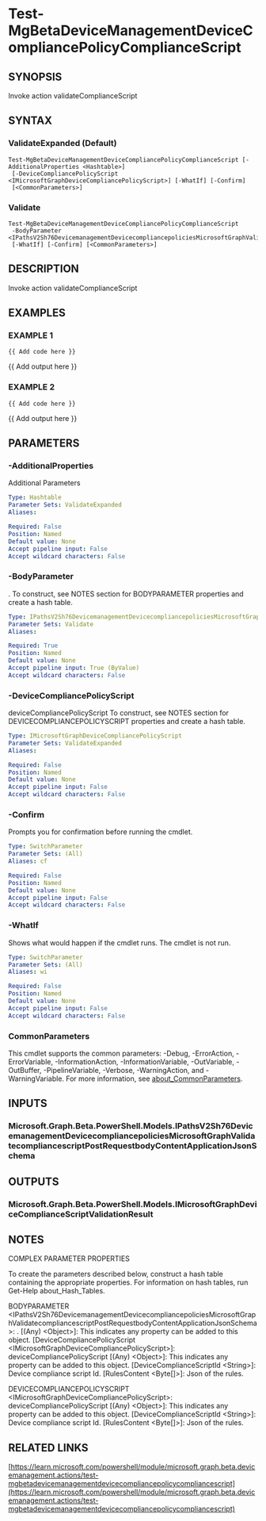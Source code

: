 ﻿---
external help file: Microsoft.Graph.Beta.DeviceManagement.Actions-help.xml
Module Name: Microsoft.Graph.Beta.DeviceManagement.Actions
online version: https://learn.microsoft.com/powershell/module/microsoft.graph.beta.devicemanagement.actions/test-mgbetadevicemanagementdevicecompliancepolicycompliancescript
schema: 2.0.0
---

# Test-MgBetaDeviceManagementDeviceCompliancePolicyComplianceScript

## SYNOPSIS
Invoke action validateComplianceScript

## SYNTAX

### ValidateExpanded (Default)
```
Test-MgBetaDeviceManagementDeviceCompliancePolicyComplianceScript [-AdditionalProperties <Hashtable>]
 [-DeviceCompliancePolicyScript <IMicrosoftGraphDeviceCompliancePolicyScript>] [-WhatIf] [-Confirm]
 [<CommonParameters>]
```

### Validate
```
Test-MgBetaDeviceManagementDeviceCompliancePolicyComplianceScript
 -BodyParameter <IPathsV2Sh76DevicemanagementDevicecompliancepoliciesMicrosoftGraphValidatecompliancescriptPostRequestbodyContentApplicationJsonSchema>
 [-WhatIf] [-Confirm] [<CommonParameters>]
```

## DESCRIPTION
Invoke action validateComplianceScript

## EXAMPLES

### EXAMPLE 1
```
{{ Add code here }}
```

{{ Add output here }}

### EXAMPLE 2
```
{{ Add code here }}
```

{{ Add output here }}

## PARAMETERS

### -AdditionalProperties
Additional Parameters

```yaml
Type: Hashtable
Parameter Sets: ValidateExpanded
Aliases:

Required: False
Position: Named
Default value: None
Accept pipeline input: False
Accept wildcard characters: False
```

### -BodyParameter
.
To construct, see NOTES section for BODYPARAMETER properties and create a hash table.

```yaml
Type: IPathsV2Sh76DevicemanagementDevicecompliancepoliciesMicrosoftGraphValidatecompliancescriptPostRequestbodyContentApplicationJsonSchema
Parameter Sets: Validate
Aliases:

Required: True
Position: Named
Default value: None
Accept pipeline input: True (ByValue)
Accept wildcard characters: False
```

### -DeviceCompliancePolicyScript
deviceCompliancePolicyScript
To construct, see NOTES section for DEVICECOMPLIANCEPOLICYSCRIPT properties and create a hash table.

```yaml
Type: IMicrosoftGraphDeviceCompliancePolicyScript
Parameter Sets: ValidateExpanded
Aliases:

Required: False
Position: Named
Default value: None
Accept pipeline input: False
Accept wildcard characters: False
```

### -Confirm
Prompts you for confirmation before running the cmdlet.

```yaml
Type: SwitchParameter
Parameter Sets: (All)
Aliases: cf

Required: False
Position: Named
Default value: None
Accept pipeline input: False
Accept wildcard characters: False
```

### -WhatIf
Shows what would happen if the cmdlet runs.
The cmdlet is not run.

```yaml
Type: SwitchParameter
Parameter Sets: (All)
Aliases: wi

Required: False
Position: Named
Default value: None
Accept pipeline input: False
Accept wildcard characters: False
```

### CommonParameters
This cmdlet supports the common parameters: -Debug, -ErrorAction, -ErrorVariable, -InformationAction, -InformationVariable, -OutVariable, -OutBuffer, -PipelineVariable, -Verbose, -WarningAction, and -WarningVariable. For more information, see [about_CommonParameters](http://go.microsoft.com/fwlink/?LinkID=113216).

## INPUTS

### Microsoft.Graph.Beta.PowerShell.Models.IPathsV2Sh76DevicemanagementDevicecompliancepoliciesMicrosoftGraphValidatecompliancescriptPostRequestbodyContentApplicationJsonSchema
## OUTPUTS

### Microsoft.Graph.Beta.PowerShell.Models.IMicrosoftGraphDeviceComplianceScriptValidationResult
## NOTES
COMPLEX PARAMETER PROPERTIES

To create the parameters described below, construct a hash table containing the appropriate properties.
For information on hash tables, run Get-Help about_Hash_Tables.

BODYPARAMETER \<IPathsV2Sh76DevicemanagementDevicecompliancepoliciesMicrosoftGraphValidatecompliancescriptPostRequestbodyContentApplicationJsonSchema\>: .
  \[(Any) \<Object\>\]: This indicates any property can be added to this object.
  \[DeviceCompliancePolicyScript \<IMicrosoftGraphDeviceCompliancePolicyScript\>\]: deviceCompliancePolicyScript
    \[(Any) \<Object\>\]: This indicates any property can be added to this object.
    \[DeviceComplianceScriptId \<String\>\]: Device compliance script Id.
    \[RulesContent \<Byte\[\]\>\]: Json of the rules.

DEVICECOMPLIANCEPOLICYSCRIPT \<IMicrosoftGraphDeviceCompliancePolicyScript\>: deviceCompliancePolicyScript
  \[(Any) \<Object\>\]: This indicates any property can be added to this object.
  \[DeviceComplianceScriptId \<String\>\]: Device compliance script Id.
  \[RulesContent \<Byte\[\]\>\]: Json of the rules.

## RELATED LINKS

[https://learn.microsoft.com/powershell/module/microsoft.graph.beta.devicemanagement.actions/test-mgbetadevicemanagementdevicecompliancepolicycompliancescript](https://learn.microsoft.com/powershell/module/microsoft.graph.beta.devicemanagement.actions/test-mgbetadevicemanagementdevicecompliancepolicycompliancescript)

